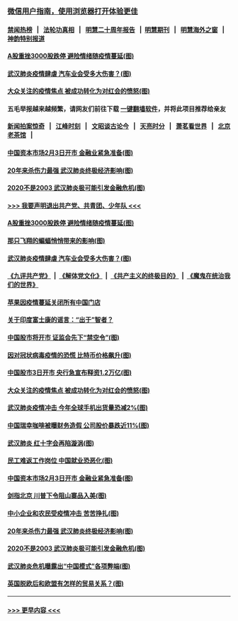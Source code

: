 ### [微信用户指南，使用浏览器打开体验更佳](https://github.com/gfw-breaker/banned-news1/blob/master/indexes/wechat-guide.md?t=0)
#### [禁闻热榜](热点新闻.md?t=0)  &nbsp;&nbsp;|&nbsp;&nbsp; [法轮功真相](https://github.com/gfw-breaker/truth/blob/master/README.md?t=0) &nbsp;&nbsp;|&nbsp;&nbsp; [明慧二十周年报告](https://github.com/gfw-breaker/mh-reports/blob/master/README.md?t=0) &nbsp;&nbsp;|&nbsp;&nbsp;[明慧期刊](https://github.com/gfw-breaker/mh-qikan) &nbsp;&nbsp;|&nbsp;&nbsp; [明慧海外之窗](https://github.com/gfw-breaker/mh-news/blob/master/README.md?t=0) &nbsp;&nbsp;|&nbsp;&nbsp; [神韵特别报道](https://github.com/gfw-breaker/mh-news/blob/master/shenyun.md?t=0)
#### [A股重挫3000股跌停 避险情绪随疫情蔓延(图)](../pages/p5/921782.md?t=02032301) 
#### [武汉肺炎疫情肆虐 汽车业会受多大伤害？(图)](../pages/p5/921740.md?t=02032301) 
#### [大众关注的疫情焦点 被成功转化为对红会的愤怒(图)](../pages/p5/921720.md?t=02032301) 
#### 五毛举报越来越频繁，请网友们前往下载 [一键翻墙软件](https://github.com/gfw-breaker/ssr-accounts)，并将此项目推荐给亲友
#### [新闻拍案惊奇](https://github.com/gfw-breaker/banned-news1/blob/master/pages/link4.md) &nbsp;&nbsp;|&nbsp;&nbsp; [江峰时刻](https://github.com/gfw-breaker/banned-news1/blob/master/pages/link4.md) &nbsp;&nbsp;|&nbsp;&nbsp; [文昭谈古论今](https://github.com/gfw-breaker/banned-news1/blob/master/pages/link4.md) &nbsp;&nbsp;|&nbsp;&nbsp; [天亮时分](https://github.com/gfw-breaker/banned-news1/blob/master/pages/link4.md) &nbsp;&nbsp;|&nbsp;&nbsp; [萧茗看世界](https://github.com/gfw-breaker/banned-news1/blob/master/pages/link4.md) &nbsp;&nbsp;|&nbsp;&nbsp; [北京老茶馆](https://github.com/gfw-breaker/banned-news1/blob/master/pages/link4.md) &nbsp;&nbsp;|&nbsp;&nbsp; 
#### [中国资本市场2月3日开市 金融业紧急准备(图)](../pages/p5/921610.md?t=02032301) 
#### [20年来杀伤力最强 武汉肺炎终极经济影响(图)](../pages/p5/921614.md?t=02032301) 
#### [2020不是2003 武汉肺炎极可能引发金融危机(图)](../pages/p5/921629.md?t=02032301) 
#### [>>> 我要声明退出共产党、共青团、少年队 <<<](https://github.com/begood0513/goodnews/blob/master/quit/letter.md) 
#### [A股重挫3000股跌停 避险情绪随疫情蔓延(图)](../pages/p5/921782.md?t=02032301) 
#### [那只飞翔的蝙蝠悄悄带来的影响(图)](../pages/p5/921724.md?t=02032301) 
#### [武汉肺炎疫情肆虐 汽车业会受多大伤害？(图)](../pages/p5/921740.md?t=02032301) 
#### [《九评共产党》](https://github.com/begood0513/9ping.md/blob/master/README.md) &nbsp;|&nbsp; [《解体党文化》](../../../../jtdwh.md/blob/master/README.md)  &nbsp;|&nbsp; [《共产主义的终极目的》](../../../../gczydzjmd.md/blob/master/README.md) &nbsp;|&nbsp; [《魔鬼在统治我们的世界》](../../../../mgztzwmdsj.md/blob/master/README.md) 
#### [苹果因疫情蔓延关闭所有中国门店](../pages/p5/921743.md?t=02032301) 
#### [关于印度富士康的谣言：“出于”智者？](../pages/p5/921729.md?t=02032301) 
#### [中国股市将开市 证监会先下“禁空令”(图)](../pages/p5/921745.md?t=02032301) 
#### [因对冠状病毒疫情的恐慌 比特币价格飙升(图)](../pages/p5/921736.md?t=02032301) 
#### [中国股市3日开市 央行急宣布释资1.2万亿(图)](../pages/p5/921741.md?t=02032301) 
#### [大众关注的疫情焦点 被成功转化为对红会的愤怒(图)](../pages/p5/921720.md?t=02032301) 
#### [武汉肺炎疫情冲击 今年全球手机出货量恐减2%(图)](../pages/p5/921719.md?t=02032301) 
#### [中国瑞幸咖啡被曝财务造假 公司股价暴跌近11%(图)](../pages/p5/921714.md?t=02032301) 
#### [武汉肺炎 红十字会再陷漩涡(图)](../pages/p5/921706.md?t=02032301) 
#### [民工难返工作岗位 中国就业恐恶化(图)](../pages/p5/921704.md?t=02032301) 
#### [中国资本市场2月3日开市 金融业紧急准备(图)](../pages/p5/921610.md?t=02032301) 
#### [剑指北京 川普下令阻山寨品入美(图)](../pages/p5/921663.md?t=02032301) 
#### [中小企业和农民受疫情冲击 苦苦挣扎(图)](../pages/p5/921661.md?t=02032301) 
#### [20年来杀伤力最强 武汉肺炎终极经济影响(图)](../pages/p5/921614.md?t=02032301) 
#### [2020不是2003 武汉肺炎极可能引发金融危机(图)](../pages/p5/921629.md?t=02032301) 
#### [武汉肺炎危机曝露出“中国模式”各项弊端(图)](../pages/p5/921639.md?t=02032301) 
#### [英国脱欧后和欧盟有怎样的贸易关系？(图)](../pages/p5/921615.md?t=02032301) 

----
#### [ >>> 更早内容 <<< ](../indexes/p5-earlier.md)
